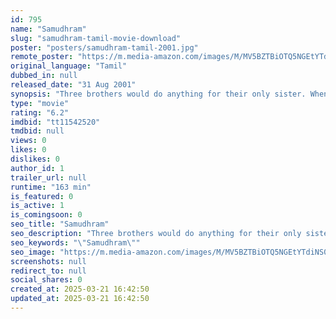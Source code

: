 ```yaml
---
id: 795
name: "Samudhram"
slug: "samudhram-tamil-movie-download"
poster: "posters/samudhram-tamil-2001.jpg"
remote_poster: "https://m.media-amazon.com/images/M/MV5BZTBiOTQ5NGEtYTdiNS00ZmJiLWEyYTYtNmFhNmNiYTE3ZDUyXkEyXkFqcGdeQXVyODEzOTQwNTY@._V1_SX300.jpg"
original_language: "Tamil"
dubbed_in: null
released_date: "31 Aug 2001"
synopsis: "Three brothers would do anything for their only sister. When she is married to the son of a man seeking revenge from their family, the brothers lose all their wealth and are also humiliated by him."
type: "movie"
rating: "6.2"
imdbid: "tt11542520"
tmdbid: null
views: 0
likes: 0
dislikes: 0
author_id: 1
trailer_url: null
runtime: "163 min"
is_featured: 0
is_active: 1
is_comingsoon: 0
seo_title: "Samudhram"
seo_description: "Three brothers would do anything for their only sister. When she is married to the son of a man seeking revenge from their family, the brothers lose all their wealth and are also humiliated by him."
seo_keywords: "\"Samudhram\""
seo_image: "https://m.media-amazon.com/images/M/MV5BZTBiOTQ5NGEtYTdiNS00ZmJiLWEyYTYtNmFhNmNiYTE3ZDUyXkEyXkFqcGdeQXVyODEzOTQwNTY@._V1_SX300.jpg"
screenshots: null
redirect_to: null
social_shares: 0
created_at: 2025-03-21 16:42:50
updated_at: 2025-03-21 16:42:50
---
```


